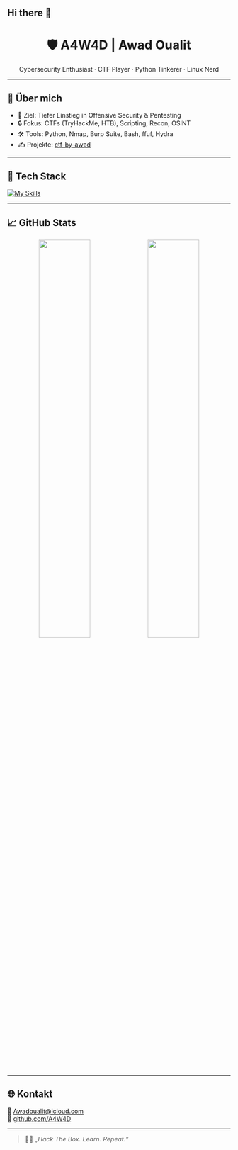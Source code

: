 ## Hi there 👋
<h1 align="center">🛡️ A4W4D | Awad Oualit</h1>

<p align="center">
Cybersecurity Enthusiast · CTF Player · Python Tinkerer · Linux Nerd
</p>

---

## 🧠 Über mich

- 🎯 Ziel: Tiefer Einstieg in Offensive Security & Pentesting
- 🔒 Fokus: CTFs (TryHackMe, HTB), Scripting, Recon, OSINT
- 🛠️ Tools: Python, Nmap, Burp Suite, Bash, ffuf, Hydra
- ✍️ Projekte: [ctf-by-awad](https://github.com/A4W4D/ctf-by-awad)

---

## 🧰 Tech Stack

[![My Skills](https://skillicons.dev/icons?i=c,cpp,python,bash,linux,git,github,vscode,docker,html,css,mysql,arduino,apple,git,github,gitlib.idea,notion,r,vscode,windows,ubuntu,kali&theme=dark)](https://skillicons.dev)

---

## 📈 GitHub Stats

<p align="center">
  <img src="https://github-readme-stats.vercel.app/api?username=A4W4D&show_icons=true&theme=radical" width="48%" />
  <img src="https://github-readme-streak-stats.herokuapp.com/?user=A4W4D&theme=radical" width="48%" />
</p>

---

## 🌐 Kontakt

📧 [Awadoualit@icloud.com](mailto:Awadoualit@icloud.com)  
🔗 [github.com/A4W4D](https://github.com/A4W4D)

---

> 👨‍💻 _„Hack The Box. Learn. Repeat.“_
<!--
**A4W4D/A4W4D** is a ✨ _special_ ✨ repository because its `README.md` (this file) appears on your GitHub profile.

Here are some ideas to get you started:

- 🔭 I’m currently working on ...
- 🌱 I’m currently learning ...
- 👯 I’m looking to collaborate on ...
- 🤔 I’m looking for help with ...
- 💬 Ask me about ...
- 📫 How to reach me: ...
- 😄 Pronouns: ...
- ⚡ Fun fact: ...
-->
